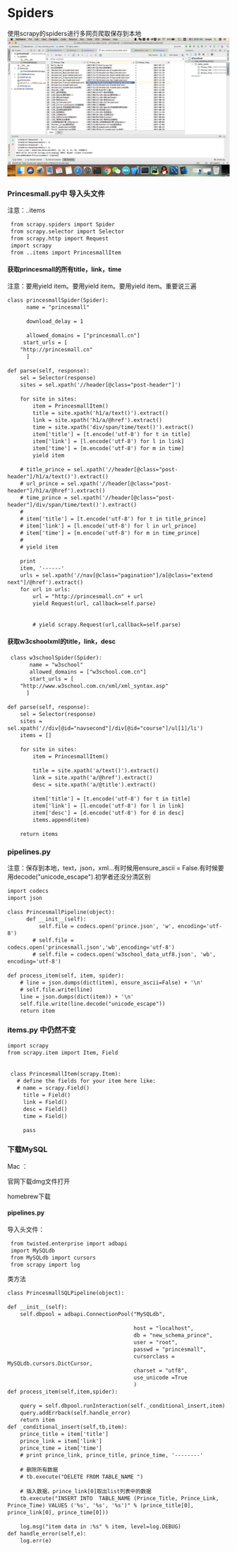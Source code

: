 # Spiders
使用scrapy的spiders进行多网页爬取保存到本地
![mysql](./image/mysql.png)

### Princesmall.py中 导入头文件
注意：..items

     from scrapy.spiders import Spider
     from scrapy.selector import Selector
     from scrapy.http import Request
     import scrapy
     from ..items import PrincesmallItem



#### 获取princesmall的所有title，link，time
注意：要用yield item。要用yield item。要用yield item。重要说三遍


    class princesmallSpider(Spider):
          name = "princesmall"

          download_delay = 1

          allowed_domains = ["princesmall.cn"]
         start_urls = [
        "http://princesmall.cn"
          ]

    def parse(self, response):
        sel = Selector(response)
        sites = sel.xpath('//header[@class="post-header"]')

        for site in sites:
            item = PrincesmallItem()
            title = site.xpath('h1/a/text()').extract()
            link = site.xpath('h1/a/@href').extract()
            time = site.xpath('div/span/time/text()').extract()
            item['title'] = [t.encode('utf-8') for t in title]
            item['link'] = [l.encode('utf-8') for l in link]
            item['time'] = [m.encode('utf-8') for m in time]
            yield item

        # title_prince = sel.xpath('//header[@class="post-header"]/h1/a/text()').extract()
        # url_prince = sel.xpath('//header[@class="post-header"]/h1/a/@href').extract()
        # time_prince = sel.xpath('//header[@class="post-header"]/div/span/time/text()').extract()
        #
        # item['title'] = [t.encode('utf-8') for t in title_prince]
        # item['link'] = [l.encode('utf-8') for l in url_prince]
        # item['time'] = [m.encode('utf-8') for m in time_prince]
        #
        # yield item

        print
        item, '------'
        urls = sel.xpath('//nav[@class="pagination"]/a[@class="extend next"]/@href').extract()
        for url in urls:
            url = "http://princesmall.cn" + url
            yield Request(url, callback=self.parse)


            # yield scrapy.Request(url,callback=self.parse)


#### 获取w3cshoolxml的title，link，desc
     
     class w3schoolSpider(Spider):
           name = "w3school"
           allowed_domains = ["w3school.com.cn"]
           start_urls = [
        "http://www.w3school.com.cn/xml/xml_syntax.asp"
          ]

    def parse(self, response):
        sel = Selector(response)
        sites = sel.xpath('//div[@id="navsecond"]/div[@id="course"]/ul[1]/li')
        items = []

        for site in sites:
            item = PrincesmallItem()

            title = site.xpath('a/text()').extract()
            link = site.xpath('a/@href').extract()
            desc = site.xpath('a/@title').extract()

            item['title'] = [t.encode('utf-8') for t in title]
            item['link'] = [l.encode('utf-8') for l in link]
            item['desc'] = [d.encode('utf-8') for d in desc]
            items.append(item)

        return items

### pipelines.py

注意：保存到本地，text，json，xml...有时候用ensure_ascii = False.有时候要用decode("unicode_escape").初学者还没分清区别
        
    import codecs
    import json

    class PrincesmallPipeline(object):
          def __init__(self):
              self.file = codecs.open('prince.json', 'w', encoding='utf-8')
            # self.file = codecs.open('princesmall.json','wb',encoding='utf-8')
            # self.file = codecs.open('w3school_data_utf8.json', 'wb', encoding='utf-8')

    def process_item(self, item, spider):
        # line = json.dumps(dict(item), ensure_ascii=False) + '\n'
        # self.file.write(line)
        line = json.dumps(dict(item)) + '\n'
        self.file.write(line.decode("unicode_escape"))
        return item
        
### items.py 中仍然不变

    import scrapy
    from scrapy.item import Item, Field


     class PrincesmallItem(scrapy.Item):
       # define the fields for your item here like:
       # name = scrapy.Field()
         title = Field()
         link = Field()
         desc = Field()
         time = Field()

         pass

### 下载MySQL
Mac ：

官网下载dmg文件打开

homebrew下载

#### pipelines.py

导入头文件：

     from twisted.enterprise import adbapi
     import MySQLdb
     from MySQLdb import cursors
     from scrapy import log

类方法
    
    class PrincesmallSQLPipeline(object):

    def __init__(self):
        self.dbpool = adbapi.ConnectionPool("MySQLdb",

                                            host = "localhost",
                                            db = "new_schema_prince",
                                            user = "root",
                                            passwd = "princesmall",
                                            cursorclass = MySQLdb.cursors.DictCursor,
                                            charset = "utf8",
                                            use_unicode =True
                                            )
    def process_item(self,item,spider):

        query = self.dbpool.runInteraction(self._conditional_insert,item)
        query.addErrback(self.handle_error)
        return item
    def _conditional_insert(self,tb,item):
        prince_title = item['title']
        prince_link = item['link']
        prince_time = item['time']
        # print prince_link, prince_title, prince_time, '--------'

        # 删除所有数据
        # tb.execute("DELETE FROM TABLE_NAME ")

        # 插入数据，prince_link[0]取出list列表中的数据
        tb.execute("INSERT INTO  TABLE_NAME (Prince_Title, Prince_Link, Prince_Time) VALUES ('%s', '%s', '%s')" % (prince_title[0], prince_link[0], prince_time[0]))

        log.msg("item data in :%s" % item, level=log.DEBUG)
    def handle_error(self,e):
        log.err(e)

